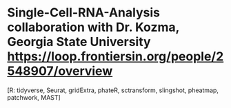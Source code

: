 # Single-Cell-RNA-Analysis collaboration with Dr. Kozma, Georgia State University https://loop.frontiersin.org/people/2548907/overview
[R: tidyverse, Seurat, gridExtra, phateR, sctransform, slingshot, pheatmap, patchwork, MAST]
